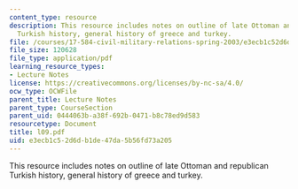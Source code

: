 ```yaml
---
content_type: resource
description: This resource includes notes on outline of late Ottoman and republican
  Turkish history, general history of greece and turkey.
file: /courses/17-584-civil-military-relations-spring-2003/e3ecb1c52d6db1de47da5b56fd73a205_l09.pdf
file_size: 120628
file_type: application/pdf
learning_resource_types:
- Lecture Notes
license: https://creativecommons.org/licenses/by-nc-sa/4.0/
ocw_type: OCWFile
parent_title: Lecture Notes
parent_type: CourseSection
parent_uid: 0444063b-a38f-692b-0471-b8c78ed9d583
resourcetype: Document
title: l09.pdf
uid: e3ecb1c5-2d6d-b1de-47da-5b56fd73a205
---
```

This resource includes notes on outline of late Ottoman and republican Turkish history, general history of greece and turkey.